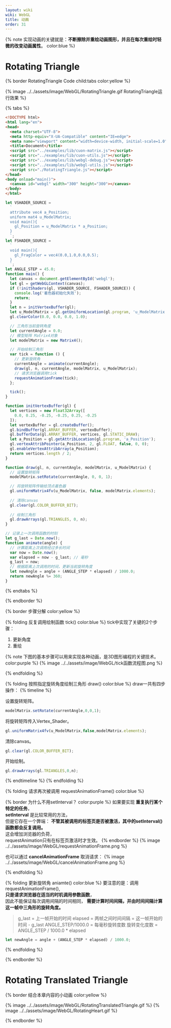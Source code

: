 ```yaml
---
layout: wiki
wiki: WebGL
title: 动画
order: 31
---
```


{% note 实现动画的关键就是：**不断擦除并重绘动画图形，并且在每次重绘时轻微的改变动画属性**。 color:blue %}

# Rotating Triangle

{% border RotatingTriangle Code child:tabs color:yellow %}

{% image ../../assets/image/WebGL/RotatingTriangle.gif RotatingTriangle运行效果 %}

{% tabs %}
<!-- tab RotatingTriangle.html -->
```html
<!DOCTYPE html>
<html lang="en">
<head>
  <meta charset="UTF-8">
  <meta http-equiv="X-UA-Compatible" content="IE=edge">
  <meta name="viewport" content="width=device-width, initial-scale=1.0">
  <title>Document</title>
  <script src="../examples/lib/cuon-matrix.js"></script>
  <script src="../examples/lib/cuon-utils.js"></script>
  <script src="../examples/lib/webgl-debug.js"></script>
  <script src="../examples/lib/webgl-utils.js"></script>
  <script src="./RotatingTriangle.js"></script>
</head>
<body onload="main()">
  <canvas id="webgl" width="300" height="300"></canvas>
</body>
</html>
```
<!-- tab RotatingTriangle.js -->
```javascript
let VSHADER_SOURCE =
  `
  attribute vec4 a_Position;
  uniform mat4 u_ModelMatrix;
  void main(){
    gl_Position = u_ModelMatrix * a_Position;
  }
  `;
let FSHADER_SOURCE =
  `
  void main(){
    gl_FragColor = vec4(0.0,1.0,0.0,0.5);
  }
  `;
let ANGLE_STEP = 45.0;
function main() {
  let canvas = document.getElementById('webgl');
  let gl = getWebGLContext(canvas);
  if (!initShaders(gl, VSHADER_SOURCE, FSHADER_SOURCE)) {
    console.log('着色器初始化失败');
    return;
  }
  let n = initVertexBuffer(gl);
  let u_ModelMatrix = gl.getUniformLocation(gl.program, 'u_ModelMatrix');
  gl.clearColor(0.0, 0.0, 0.0, 1.0);

  // 三角形当前旋转角度
  let currentAngle = 0.0;
  // 模型矩阵 Matrix4对象
  let modelMatrix = new Matrix4();

  // 开始绘制三角形
  var tick = function () {
    // 更新旋转角
    currentAngle = animate(currentAngle);
    draw(gl, n, currentAngle, modelMatrix, u_ModelMatrix);
    // 请求浏览器调用tick
    requestAnimationFrame(tick);
  };

  tick();
} 

function initVertexBuffer(gl) {
  let vertices = new Float32Array([
    0.0, 0.25, -0.25, -0.25, 0.25, -0.25
  ]);
  let vertexBuffer = gl.createBuffer();
  gl.bindBuffer(gl.ARRAY_BUFFER, vertexBuffer);
  gl.bufferData(gl.ARRAY_BUFFER, vertices, gl.STATIC_DRAW);
  let a_Position = gl.getAttribLocation(gl.program, 'a_Position');
  gl.vertexAttribPointer(a_Position, 2, gl.FLOAT, false, 0, 0);
  gl.enableVertexAttribArray(a_Position);
  return vertices.length / 2;
}

function draw(gl, n, currentAngle, modelMatrix, u_ModelMatrix) {
  // 设置旋转矩阵
  modelMatrix.setRotate(currentAngle, 0, 0, 1);

  // 将旋转矩阵传输给顶点着色器
  gl.uniformMatrix4fv(u_ModelMatrix, false, modelMatrix.elements);
  
  // 清除canvas
  gl.clear(gl.COLOR_BUFFER_BIT);
  
  // 绘制三角形
  gl.drawArrays(gl.TRIANGLES, 0, n);
}

// 记录上一次调用函数的时刻
let g_last = Date.now();
function animate(angle) {
  // 计算距离上次调用经过多长时间
  var now = Date.now();
  var elapsed = now - g_last; // 毫秒
  g_last = now;
  // 根据距离上次调用的时间，更新当前旋转角度
  let newAngle = angle + (ANGLE_STEP * elapsed) / 1000.0;
  return newAngle %= 360;
}
```
{% endtabs %}

{% endborder %}

{% border 步骤分解 color:yellow %}

{% folding 反复调用绘制函数 tick() color:blue %}
tick中实现了关键的2个步骤：
1. 更新角度
2. 重绘

{% note 下图的基本步骤可以用来实现各种动画，是3D图形编程的关键技术。 color:purple %}
{% image ../../assets/image/WebGL/tick函数流程图.png %}

{% endfolding %}

{% folding 按照指定旋转角度绘制三角形 draw() color:blue %}
draw一共有四步操作：
{% timeline %}
<!-- node step1 -->
设置旋转矩阵。
```javascript
modelMatrix.setRotate(currentAngle,0,0,1);
```
<!-- node step2 -->
将旋转矩阵传入Vertex_Shader。
```javascript
gl.uniformMatrix4fv(u_ModelMatrix,false,modelMatrix.elements);
```
<!-- node step3 -->
清除canvas。
```javascript
gl.clear(gl.COLOR_BUFFER_BIT);
```
<!-- node step4 -->
开始绘制。
```javascript
gl.drawArrays(gl.TRIANGLES,0,n);
```
{% endtimeline %}
{% endfolding %}

{% folding 请求再次被调用 requestAnimationFrame() color:blue %}

{% border 为什么不用setInterval？ color:purple %}
如果要实现 **重复执行某个特定的任务**，  
**setInterval** 是比较常用的方法，  
但是它存在一个弊端：
**不管其被调用的标签页是否被激活，其中的setInterval()函数都会反复调用。**  
这会增加浏览器的负荷，  
requestAnimation只有在标签页激活时才生效。
{% endborder %}
{% image ../../assets/image/WebGL/requestAnimationFrame.png %}

也可以通过 **cancelAnimationFrame** 取消请求：
{% image ../../assets/image/WebGL/cancelAnimationFrame.png %}

{% endfolding %}

{% folding 更新旋转角 aniamte() color:blue %}
要注意的是：调用requestAnimationFrame(),  
**只是请求浏览器在适当的时机调用参数函数**，  
因此不能保证每次调用间隔的时间相同， 
**需要计算时间间隔，并由时间间隔计算这一帧中三角形的旋转角度。**

> g_last = 上一帧开始的时间
> elapsed = 两帧之间时间间隔 = 这一帧开始的时间 - g_last
> ANGLE_STEP/1000.0 = 每毫秒旋转度数
> 旋转变化度数 = ANGLE_STEP / 1000.0 * elapsed

```javascript
let newAngle = angle + (ANGLE_STEP * elapsed) / 1000.0;
```
{% endfolding %}

{% endborder %}

# Rotating Translated Triangle

{% border 结合本章内容的小动画 color:yellow %}

{% image ../../assets/image/WebGL/RotatingTranslatedTriangle.gif  %}
{% image ../../assets/image/WebGL/RotatingHeart.gif  %}

{% endborder %}

